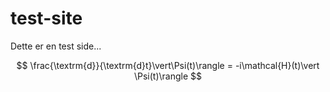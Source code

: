 # test-site
Dette er en test side...

$$
\frac{\textrm{d}}{\textrm{d}t}\vert\Psi(t)\rangle = -i\mathcal{H}(t)\vert \Psi(t)\rangle
$$

